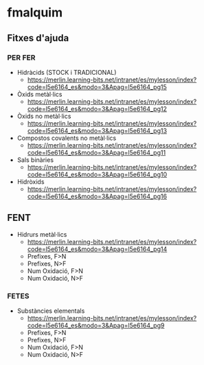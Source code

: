 # fmalquim

## Fitxes d'ajuda
### PER FER
* Hidràcids (STOCK i TRADICIONAL)
    * https://merlin.learning-bits.net/intranet/es/mylesson/index?code=l5e6164_es&modo=3&Apag=l5e6164_pg15
* Òxids metàl·lics
    * https://merlin.learning-bits.net/intranet/es/mylesson/index?code=l5e6164_es&modo=3&Apag=l5e6164_pg12
* Òxids no metàl·lics
    * https://merlin.learning-bits.net/intranet/es/mylesson/index?code=l5e6164_es&modo=3&Apag=l5e6164_pg13
* Compostos covalents no metàl·lics
    * https://merlin.learning-bits.net/intranet/es/mylesson/index?code=l5e6164_es&modo=3&Apag=l5e6164_pg11
* Sals binàries
    * https://merlin.learning-bits.net/intranet/es/mylesson/index?code=l5e6164_es&modo=3&Apag=l5e6164_pg10
* Hidròxids
    * https://merlin.learning-bits.net/intranet/es/mylesson/index?code=l5e6164_es&modo=3&Apag=l5e6164_pg16


## FENT
* Hidrurs metàl·lics
    * https://merlin.learning-bits.net/intranet/es/mylesson/index?code=l5e6164_es&modo=3&Apag=l5e6164_pg14
    * Prefixes, F>N
    * Prefixes, N>F
    * Num Oxidació, F>N
    * Num Oxidació, N>F


### FETES
* Substàncies elementals
    * https://merlin.learning-bits.net/intranet/es/mylesson/index?code=l5e6164_es&modo=3&Apag=l5e6164_pg9
    * Prefixes, F>N
    * Prefixes, N>F
    * Num Oxidació, F>N
    * Num Oxidació, N>F
